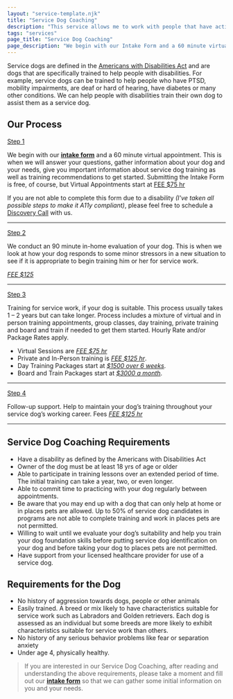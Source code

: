 ```yaml
---
layout: "service-template.njk"
title: "Service Dog Coaching"
description: "This service allows me to work with people that have active service dogs that require a new task be trained or perform refresher training."
tags: "services"
page_title: "Service Dog Coaching"
page_description: "We begin with our Intake Form and a 60 minute virtual appointment. This is when we will answer your questions, gather information about your dog and your needs, give you important information about service dog training as well as training recommendations to get started."
---
```


Service dogs are defined in the [Americans with Disabilities Act](https://www.ada.gov/resources/service-animals-2010-requirements/ "Service Dog Resource") and are dogs that are specifically trained to
help people with disabilities. For example, service dogs can be trained to help people who have PTSD, mobility
impairments, are deaf or hard of hearing, have diabetes or many other conditions. We can help people with
disabilities train their own dog to assist them as a service dog.

## Our Process

<span class="text-slate-100 font-bold"><ins>Step 1</ins></span>

We begin with our **[intake form](/sdc-intake)** and a 60 minute virtual appointment. This is when we will answer your questions, gather information about your dog and your needs, give you important information about service dog training as well as training recommendations to get started.
Submitting the Intake Form is free, of course, but Virtual Appointments start at <ins class="font-medium">FEE $75 hr</ins>

<span class="text-sm">If you are not able to complete this form due to a disability _(I've taken all possible steps to make it A11y compliant)_, please feel free to schedule a [Discovery Call](https://pocketsuite.io/book/for-the-puppies?service=discovery-call) with us.</span>

<hr>
<span class="text-slate-100 font-bold"><ins>Step 2</ins></span>

We conduct an 90 minute in-home evaluation of your dog. This is when we look at how your dog responds to some minor stressors in a new situation to see if it is appropriate to begin training him or her for service work.

<ins class="font-medium">_FEE $125_</ins>

<hr>
<span class="text-slate-100 font-bold"><ins>Step 3</ins></span>

Training for service work, if your dog is suitable. This process usually takes 1 – 2 years but can take longer. Process includes a mixture of virtual and in person training appointments, group classes, day training, private training and board and train if needed to get them started. Hourly Rate and/or Package Rates apply.

- Virtual Sessions are <ins class="font-medium">_FEE $75 hr_</ins>
- Private and In-Person training is <ins class="font-medium">_FEE $125 hr_</ins>.
- Day Training Packages start at <ins class="font-medium">_$1500 over 6 weeks_</ins>.
- Board and Train Packages start at <ins class="font-medium">_$3000 a month_</ins>.

<hr>
<span class="text-slate-100 font-bold"><ins>Step 4</ins></span>

Follow-up support. Help to maintain your dog’s training throughout your service dog’s working career. Fees <ins class="font-medium">_FEE $125 hr_</ins>

<hr>

## Service Dog Coaching Requirements

- Have a disability as defined by the Americans with Disabilities Act
- Owner of the dog must be at least 18 yrs of age or older
- Able to participate in training lessons over an extended period of time. The initial training can take a year, two, or even longer.
- Able to commit time to practicing with your dog regularly between appointments.
- Be aware that you may end up with a dog that can only help at home or in places pets are allowed. Up to
  50% of service dog candidates in programs are not able to complete training and work in places pets
  are not permitted.
- Willing to wait until we evaluate your dog’s suitability and help you train your dog foundation
  skills before putting service dog identification on your dog and before taking your dog to places pets
  are not permitted.
- Have support from your licensed healthcare provider for use of a service dog.

## Requirements for the Dog

- No history of aggression towards dogs, people or other animals
- Easily trained. A breed or mix likely to have characteristics suitable for service work such as Labradors and Golden retrievers. Each dog is assessed as an individual but some breeds are more likely to exhibit characteristics suitable for service work than others.
- No history of any serious behavior problems like fear or separation anxiety
- Under age 4, physically healthy.

> If you are interested in our Service Dog Coaching, after reading and understanding the above
> requirements, please take a moment and fill out our **[intake form](/sdc-intake)** so that we can gather some initial information on you and your needs.
